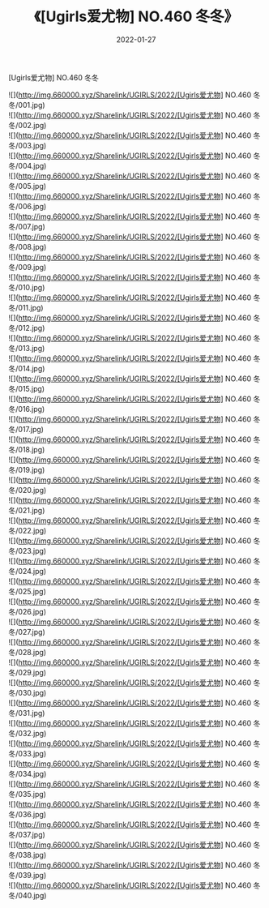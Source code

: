 ﻿---
layout: post
title:  《[Ugirls爱尤物] NO.460 冬冬》
date:   2022-01-27
img: http://img.660000.xyz/Sharelink/UGIRLS/2022/[Ugirls爱尤物] NO.460 冬冬/000.jpg
categories: [美女, 清纯, 唯美]
---

[Ugirls爱尤物] NO.460 冬冬

 ![](http://img.660000.xyz/Sharelink/UGIRLS/2022/[Ugirls爱尤物] NO.460 冬冬/001.jpg) <br>![](http://img.660000.xyz/Sharelink/UGIRLS/2022/[Ugirls爱尤物] NO.460 冬冬/002.jpg) <br>![](http://img.660000.xyz/Sharelink/UGIRLS/2022/[Ugirls爱尤物] NO.460 冬冬/003.jpg) <br>![](http://img.660000.xyz/Sharelink/UGIRLS/2022/[Ugirls爱尤物] NO.460 冬冬/004.jpg) <br>![](http://img.660000.xyz/Sharelink/UGIRLS/2022/[Ugirls爱尤物] NO.460 冬冬/005.jpg) <br>![](http://img.660000.xyz/Sharelink/UGIRLS/2022/[Ugirls爱尤物] NO.460 冬冬/006.jpg) <br>![](http://img.660000.xyz/Sharelink/UGIRLS/2022/[Ugirls爱尤物] NO.460 冬冬/007.jpg) <br>![](http://img.660000.xyz/Sharelink/UGIRLS/2022/[Ugirls爱尤物] NO.460 冬冬/008.jpg) <br>![](http://img.660000.xyz/Sharelink/UGIRLS/2022/[Ugirls爱尤物] NO.460 冬冬/009.jpg) <br>![](http://img.660000.xyz/Sharelink/UGIRLS/2022/[Ugirls爱尤物] NO.460 冬冬/010.jpg) <br>![](http://img.660000.xyz/Sharelink/UGIRLS/2022/[Ugirls爱尤物] NO.460 冬冬/011.jpg) <br>![](http://img.660000.xyz/Sharelink/UGIRLS/2022/[Ugirls爱尤物] NO.460 冬冬/012.jpg) <br>![](http://img.660000.xyz/Sharelink/UGIRLS/2022/[Ugirls爱尤物] NO.460 冬冬/013.jpg) <br>![](http://img.660000.xyz/Sharelink/UGIRLS/2022/[Ugirls爱尤物] NO.460 冬冬/014.jpg) <br>![](http://img.660000.xyz/Sharelink/UGIRLS/2022/[Ugirls爱尤物] NO.460 冬冬/015.jpg) <br>![](http://img.660000.xyz/Sharelink/UGIRLS/2022/[Ugirls爱尤物] NO.460 冬冬/016.jpg) <br>![](http://img.660000.xyz/Sharelink/UGIRLS/2022/[Ugirls爱尤物] NO.460 冬冬/017.jpg) <br>![](http://img.660000.xyz/Sharelink/UGIRLS/2022/[Ugirls爱尤物] NO.460 冬冬/018.jpg) <br>![](http://img.660000.xyz/Sharelink/UGIRLS/2022/[Ugirls爱尤物] NO.460 冬冬/019.jpg) <br>![](http://img.660000.xyz/Sharelink/UGIRLS/2022/[Ugirls爱尤物] NO.460 冬冬/020.jpg) <br>![](http://img.660000.xyz/Sharelink/UGIRLS/2022/[Ugirls爱尤物] NO.460 冬冬/021.jpg) <br>![](http://img.660000.xyz/Sharelink/UGIRLS/2022/[Ugirls爱尤物] NO.460 冬冬/022.jpg) <br>![](http://img.660000.xyz/Sharelink/UGIRLS/2022/[Ugirls爱尤物] NO.460 冬冬/023.jpg) <br>![](http://img.660000.xyz/Sharelink/UGIRLS/2022/[Ugirls爱尤物] NO.460 冬冬/024.jpg) <br>![](http://img.660000.xyz/Sharelink/UGIRLS/2022/[Ugirls爱尤物] NO.460 冬冬/025.jpg) <br>![](http://img.660000.xyz/Sharelink/UGIRLS/2022/[Ugirls爱尤物] NO.460 冬冬/026.jpg) <br>![](http://img.660000.xyz/Sharelink/UGIRLS/2022/[Ugirls爱尤物] NO.460 冬冬/027.jpg) <br>![](http://img.660000.xyz/Sharelink/UGIRLS/2022/[Ugirls爱尤物] NO.460 冬冬/028.jpg) <br>![](http://img.660000.xyz/Sharelink/UGIRLS/2022/[Ugirls爱尤物] NO.460 冬冬/029.jpg) <br>![](http://img.660000.xyz/Sharelink/UGIRLS/2022/[Ugirls爱尤物] NO.460 冬冬/030.jpg) <br>![](http://img.660000.xyz/Sharelink/UGIRLS/2022/[Ugirls爱尤物] NO.460 冬冬/031.jpg) <br>![](http://img.660000.xyz/Sharelink/UGIRLS/2022/[Ugirls爱尤物] NO.460 冬冬/032.jpg) <br>![](http://img.660000.xyz/Sharelink/UGIRLS/2022/[Ugirls爱尤物] NO.460 冬冬/033.jpg) <br>![](http://img.660000.xyz/Sharelink/UGIRLS/2022/[Ugirls爱尤物] NO.460 冬冬/034.jpg) <br>![](http://img.660000.xyz/Sharelink/UGIRLS/2022/[Ugirls爱尤物] NO.460 冬冬/035.jpg) <br>![](http://img.660000.xyz/Sharelink/UGIRLS/2022/[Ugirls爱尤物] NO.460 冬冬/036.jpg) <br>![](http://img.660000.xyz/Sharelink/UGIRLS/2022/[Ugirls爱尤物] NO.460 冬冬/037.jpg) <br>![](http://img.660000.xyz/Sharelink/UGIRLS/2022/[Ugirls爱尤物] NO.460 冬冬/038.jpg) <br>![](http://img.660000.xyz/Sharelink/UGIRLS/2022/[Ugirls爱尤物] NO.460 冬冬/039.jpg) <br>![](http://img.660000.xyz/Sharelink/UGIRLS/2022/[Ugirls爱尤物] NO.460 冬冬/040.jpg) <br>